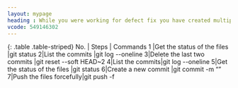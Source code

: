 ```yaml
---
layout: mypage
heading : While you were working for defect fix you have created multiple commits for a single defect and published it  . Your lead suggested you to squash these commits together into one commit.How would you solve the problem
vcode: 549146302
---
```

{: .table .table-striped}
 No. | Steps | Commands 
 1 |Get the status of the files |git status
2|List the commits |git log --oneline
3|Delete the last two commits |git reset --soft HEAD~2
4|List the commits|git log --oneline
5|Get the status of the files |git status
6|Create a new commit |git commit -m “<message>” 
7|Push the files forcefully|git push -f


 
